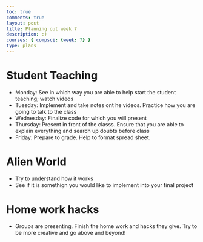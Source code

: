 ```yaml
---
toc: true
comments: true
layout: post
title: Planning out week 7
description: :)
courses: { compsci: {week: 7} }
type: plans
---
```


# Student Teaching
- Monday: See in which way you are able to help start the student teaching; watch videos
- Tuesday: Implement and take notes ont he videos. Practice how you are going to talk to the class
- Wednesday: Finalize code for which you will present
- Thursday: Present in front of the classs. Ensure that you are able to explain everything and search up doubts before class
- Friday: Prepare to grade. Help to format spread sheet.

# Alien World
- Try to understand how it works
- See if it is somethign you would like to implement into your final project

# Home work hacks
- Groups are presenting. Finish the home work and hacks they give. Try to be more creative and go above and beyond!